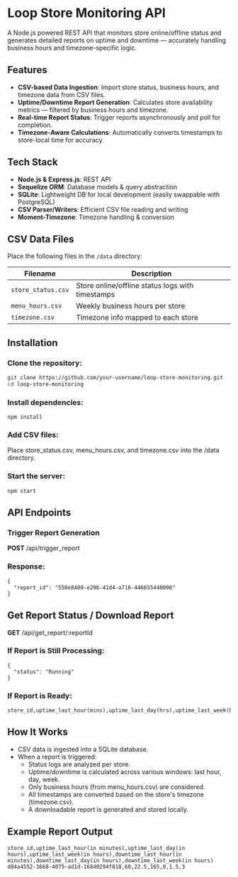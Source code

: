 # Loop Store Monitoring API

A Node.js powered REST API that monitors store online/offline status and generates detailed reports on uptime and downtime — accurately handling business hours and timezone-specific logic.

## Features

- **CSV-based Data Ingestion**: Import store status, business hours, and timezone data from CSV files.
- **Uptime/Downtime Report Generation**: Calculates store availability metrics — filtered by business hours and timezone.
- **Real-time Report Status**: Trigger reports asynchronously and poll for completion.
- **Timezone-Aware Calculations**: Automatically converts timestamps to store-local time for accuracy.

## Tech Stack

- **Node.js & Express.js**: REST API
- **Sequelize ORM**: Database models & query abstraction
- **SQLite**: Lightweight DB for local development (easily swappable with PostgreSQL)
- **CSV Parser/Writers**: Efficient CSV file reading and writing
- **Moment-Timezone**: Timezone handling & conversion

## CSV Data Files

Place the following files in the `/data` directory:

| Filename           | Description                                      |
| ------------------ | ------------------------------------------------ |
| `store_status.csv` | Store online/offline status logs with timestamps |
| `menu_hours.csv`   | Weekly business hours per store                  |
| `timezone.csv`     | Timezone info mapped to each store               |

## Installation

### Clone the repository:

```bash
git clone https://github.com/your-username/loop-store-monitoring.git
cd loop-store-monitoring
```

### Install dependencies:

```
npm install
```

### Add CSV files:

Place store_status.csv, menu_hours.csv, and timezone.csv into the /data directory.

### Start the server:

```
npm start
```

## API Endpoints

### Trigger Report Generation

**POST** /api/trigger_report

### Response:

```
{
  "report_id": "550e8400-e29b-41d4-a716-446655440000"
}
```

## Get Report Status / Download Report

**GET** /api/get_report/:reportId

### If Report is Still Processing:

```
{
  "status": "Running"
}
```

### If Report is Ready:

```
store_id,uptime_last_hour(mins),uptime_last_day(hrs),uptime_last_week(hrs),downtime_last_hour(mins),downtime_last_day(hrs),downtime_last_week(hrs)
```

## How It Works

- CSV data is ingested into a SQLite database.
- When a report is triggered:
  - Status logs are analyzed per store.
  - Uptime/downtime is calculated across various windows: last hour, day, week.
  - Only business hours (from menu_hours.csv) are considered.
  - All timestamps are converted based on the store's timezone (timezone.csv).
  - A downloadable report is generated and stored locally.

## Example Report Output

```
store_id,uptime_last_hour(in minutes),uptime_last_day(in hours),uptime_last_week(in hours),downtime_last_hour(in minutes),downtime_last_day(in hours),downtime_last_week(in hours)
d84a4552-3668-4075-ad1d-16840294f818,60,22.5,165,0,1.5,3
```
